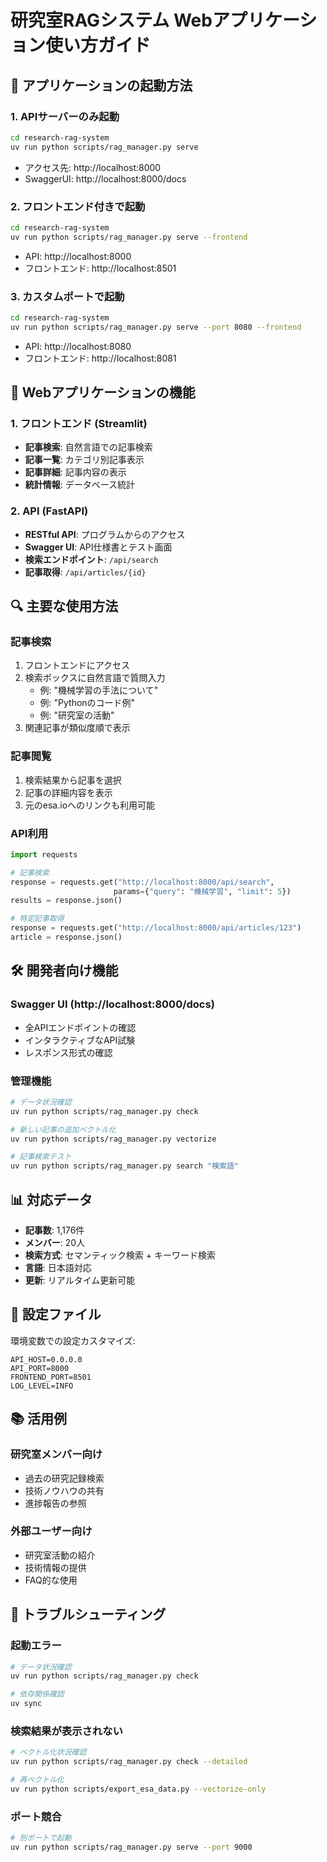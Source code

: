 # 研究室RAGシステム Webアプリケーション使い方ガイド

## 🚀 アプリケーションの起動方法

### 1. **APIサーバーのみ起動**
```bash
cd research-rag-system
uv run python scripts/rag_manager.py serve
```
- アクセス先: http://localhost:8000
- SwaggerUI: http://localhost:8000/docs

### 2. **フロントエンド付きで起動**
```bash
cd research-rag-system
uv run python scripts/rag_manager.py serve --frontend
```
- API: http://localhost:8000
- フロントエンド: http://localhost:8501

### 3. **カスタムポートで起動**
```bash
cd research-rag-system
uv run python scripts/rag_manager.py serve --port 8080 --frontend
```
- API: http://localhost:8080
- フロントエンド: http://localhost:8081

## 📱 Webアプリケーションの機能

### **1. フロントエンド (Streamlit)**
- **記事検索**: 自然言語での記事検索
- **記事一覧**: カテゴリ別記事表示
- **記事詳細**: 記事内容の表示
- **統計情報**: データベース統計

### **2. API (FastAPI)**
- **RESTful API**: プログラムからのアクセス
- **Swagger UI**: API仕様書とテスト画面
- **検索エンドポイント**: `/api/search`
- **記事取得**: `/api/articles/{id}`

## 🔍 主要な使用方法

### **記事検索**
1. フロントエンドにアクセス
2. 検索ボックスに自然言語で質問入力
   - 例: "機械学習の手法について"
   - 例: "Pythonのコード例"
   - 例: "研究室の活動"
3. 関連記事が類似度順で表示

### **記事閲覧**
1. 検索結果から記事を選択
2. 記事の詳細内容を表示
3. 元のesa.ioへのリンクも利用可能

### **API利用**
```python
import requests

# 記事検索
response = requests.get("http://localhost:8000/api/search", 
                       params={"query": "機械学習", "limit": 5})
results = response.json()

# 特定記事取得
response = requests.get("http://localhost:8000/api/articles/123")
article = response.json()
```

## 🛠️ 開発者向け機能

### **Swagger UI** (http://localhost:8000/docs)
- 全APIエンドポイントの確認
- インタラクティブなAPI試験
- レスポンス形式の確認

### **管理機能**
```bash
# データ状況確認
uv run python scripts/rag_manager.py check

# 新しい記事の追加ベクトル化
uv run python scripts/rag_manager.py vectorize

# 記事検索テスト
uv run python scripts/rag_manager.py search "検索語"
```

## 📊 対応データ

- **記事数**: 1,176件
- **メンバー**: 20人
- **検索方式**: セマンティック検索 + キーワード検索
- **言語**: 日本語対応
- **更新**: リアルタイム更新可能

## 🔧 設定ファイル

環境変数での設定カスタマイズ:
```env
API_HOST=0.0.0.0
API_PORT=8000
FRONTEND_PORT=8501
LOG_LEVEL=INFO
```

## 📚 活用例

### **研究室メンバー向け**
- 過去の研究記録検索
- 技術ノウハウの共有
- 進捗報告の参照

### **外部ユーザー向け**
- 研究室活動の紹介
- 技術情報の提供
- FAQ的な使用

## 🚨 トラブルシューティング

### **起動エラー**
```bash
# データ状況確認
uv run python scripts/rag_manager.py check

# 依存関係確認
uv sync
```

### **検索結果が表示されない**
```bash
# ベクトル化状況確認
uv run python scripts/rag_manager.py check --detailed

# 再ベクトル化
uv run python scripts/export_esa_data.py --vectorize-only
```

### **ポート競合**
```bash
# 別ポートで起動
uv run python scripts/rag_manager.py serve --port 9000
```
